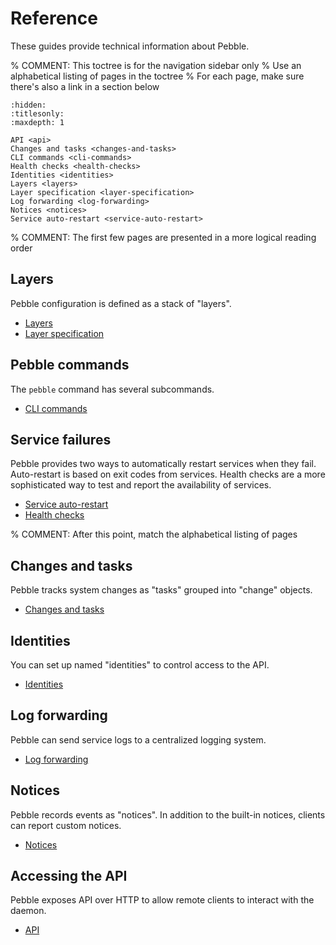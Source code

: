 # Reference

These guides provide technical information about Pebble.

% COMMENT: This toctree is for the navigation sidebar only
%          Use an alphabetical listing of pages in the toctree
%          For each page, make sure there's also a link in a section below

```{toctree}
:hidden:
:titlesonly:
:maxdepth: 1

API <api>
Changes and tasks <changes-and-tasks>
CLI commands <cli-commands>
Health checks <health-checks>
Identities <identities>
Layers <layers>
Layer specification <layer-specification>
Log forwarding <log-forwarding>
Notices <notices>
Service auto-restart <service-auto-restart>
```


% COMMENT: The first few pages are presented in a more logical reading order


## Layers

Pebble configuration is defined as a stack of "layers".

* [Layers](layer-specification)
* [Layer specification](layer-specification)


## Pebble commands

The `pebble` command has several subcommands.

* [CLI commands](cli-commands)


## Service failures

Pebble provides two ways to automatically restart services when they fail. Auto-restart is based on exit codes from services. Health checks are a more sophisticated way to test and report the availability of services.

* [Service auto-restart](service-auto-restart)
* [Health checks](health-checks)


% COMMENT: After this point, match the alphabetical listing of pages


## Changes and tasks

Pebble tracks system changes as "tasks" grouped into "change" objects.

* [Changes and tasks](changes-and-tasks)


## Identities

You can set up named "identities" to control access to the API.

* [Identities](identities)


## Log forwarding

Pebble can send service logs to a centralized logging system.

* [Log forwarding](log-forwarding)


## Notices

Pebble records events as "notices". In addition to the built-in notices, clients can report custom notices.

* [Notices](notices)

## Accessing the API

Pebble exposes API over HTTP to allow remote clients to interact with the daemon.

* [API](api)
